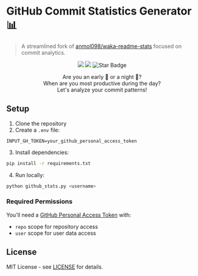 # GitHub Commit Statistics Generator 📊

> A streamlined fork of [anmol098/waka-readme-stats](https://github.com/anmol098/waka-readme-stats) focused on commit analytics.

<p align="center">
   <img src="https://img.shields.io/badge/language-python-blue?style"/>
   <img src="https://img.shields.io/github/license/VatsalSy/cust-waka-readme-stats"/>
   <img src="https://img.shields.io/static/v1?label=%F0%9F%8C%9F&message=If%20Useful&style=style=flat&color=BC4E99" alt="Star Badge"/>
</p>

<p align="center">
   Are you an early 🐤 or a night 🦉?
   <br/>
   When are you most productive during the day?
   <br/>
   Let's analyze your commit patterns!
</p>

## Setup

1. Clone the repository
2. Create a `.env` file:
```env
INPUT_GH_TOKEN=your_github_personal_access_token
```

3. Install dependencies:
```bash
pip install -r requirements.txt
```

4. Run locally:
```bash
python github_stats.py <username>
```

### Required Permissions

You'll need a [GitHub Personal Access Token](https://docs.github.com/en/authentication/keeping-your-account-and-data-secure/managing-your-personal-access-tokens) with:
- `repo` scope for repository access
- `user` scope for user data access

## License

MIT License - see [LICENSE](LICENSE) for details.
